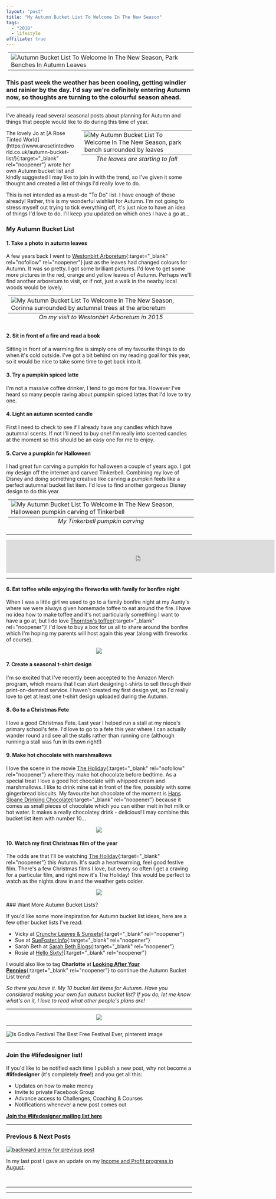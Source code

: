 ```yaml
---
layout: "post"
title: "My Autumn Bucket List To Welcome In The New Season"
tags:
  - "2018"
  - lifestyle
affiliate: true
---
```

<center>
<table class="image" style="margin: 5px 5px 5px 5px; float: none;">
<tr><td><img src="/i/2018/lifestyle/autumn-bucket-list-1.png" alt="Autumn Bucket List To Welcome In The New Season, Park Benches In Autumn Leaves"></td></tr>
</table>
</center>

### This past week the weather has been cooling, getting windier and rainier by the day. I'd say we're definitely entering Autumn now, so thoughts are turning to the colourful season ahead.

***

I've already read several seasonal posts about planning for Autumn and things that people would like to do during this time of year.
<center>
<table class="image" style="width: 300px; margin: 0px 0px 5px 15px; float: right;">
<caption align="bottom" style="text-align: center"><i>The leaves are starting to fall</i></caption>
<tr><td><img src="/i/2018/lifestyle/autumn-bucket-list-2.jpg" alt="My Autumn Bucket List To Welcome In The New Season, park bench surrounded by leaves"></td></tr>
</table>
</center>
The lovely Jo at [A Rose Tinted World](https://www.arosetintedworld.co.uk/autumn-bucket-list/){:target="_blank" rel="noopener"} wrote her own Autumn bucket list and kindly suggested I may like to join in with the trend, so I've given it some thought and created a list of things I'd really love to do. 

This is not intended as a must-do "To Do" list. I have enough of those already! Rather, this is my wonderful wishlist for Autumn. I'm not going to stress myself out trying to tick everything off, it's just nice to have an idea of things I'd love to do. I'll keep you updated on which ones I have a go at...


### My Autumn Bucket List

#### 1. Take a photo in autumn leaves
A few years back I went to [Westonbirt Arboretum](https://www.forestry.gov.uk/forestry/infd-8j9ce8){:target="_blank" rel="nofollow" rel="noopener"} just as the leaves had changed colours for Autumn. It was so pretty. I got some brilliant pictures. I'd love to get some more pictures in the red, orange and yellow leaves of Autumn. Perhaps we'll find another arboretum to visit, or if not, just a walk in the nearby local woods would be lovely.
<center>
<table class="image" style="margin: 5px 5px 5px 5px; float: none;">
<caption align="bottom" style="text-align: center"><i>On my visit to Westonbirt Arboretum in 2015</i></caption>
<tr><td><img src="/i/2018/lifestyle/autumn-bucket-list-3.jpg" alt="My Autumn Bucket List To Welcome In The New Season, Corinna surrounded by autumnal trees at the arboretum"></td></tr>
</table>
</center>


#### 2. Sit in front of a fire and read a book
Sitting in front of a warming fire is simply one of my favourite things to do when it's cold outside. I've got a bit behind on my reading goal for this year, so it would be nice to take some time to get back into it.

#### 3. Try a pumpkin spiced latte
I'm not a massive coffee drinker, I tend to go more for tea. However I've heard so many people raving about pumpkin spiced lattes that I'd love to try one.

#### 4. Light an autumn scented candle
First I need to check to see if I already have any candles which have autumnal scents. If not I'll need to buy one! I'm really into scented candles at the moment so this should be an easy one for me to enjoy.

#### 5. Carve a pumpkin for Halloween
I had great fun carving a pumpkin for halloween a couple of years ago. I got my design off the internet and carved Tinkerbell. Combining my love of Disney and doing something creative like carving a pumpkin feels like a perfect autumnal bucket list item. I'd love to find another gorgeous Disney design to do this year.
<center>
<table class="image" style="margin: 5px 5px 5px 5px; float: none;">
<caption align="bottom" style="text-align: center"><i>My Tinkerbell pumpkin carving</i></caption>
<tr><td><img src="/i/2018/lifestyle/autumn-bucket-list-4.jpg" alt="My Autumn Bucket List To Welcome In The New Season, Halloween pumpkin carving of Tinkerbell"></td></tr>
</table>
</center>

***

<!-- START ADVERTISER: DLP Christmas -->
<center>
<iframe src="https://impgb.tradedoubler.com/imp?type(iframe)g(22921938)a(3052184)" width="728" height="90" frameborder="0" border="0" marginwidth="0" marginheight="0" scrolling="no"></iframe>
</center>
<!-- END ADVERTISER: DLP Christmas -->

*** 

#### 6. Eat toffee while enjoying the fireworks with family for bonfire night
When I was a little girl we used to go to a family bonfire night at my Aunty's where we were always given homemade toffee to eat around the fire. I have no idea how to make toffee and it's not particularly something I want to have a go at, but I do love [Thornton's toffee](https://amzn.to/2OIsIUc){:target="_blank" rel="noopener"}! I'd love to buy a box for us all to share around the bonfire which I'm hoping my parents will host again this year (along with fireworks of course).
<center>
<a target="_blank"  href="https://www.amazon.co.uk/gp/product/B00P901CLC/ref=as_li_tl?ie=UTF8&camp=1634&creative=6738&creativeASIN=B00P901CLC&linkCode=as2&tag=ild0b-21&linkId=7240c7da4dc83c7b39aedeb72c920473"><img border="0" src="//ws-eu.amazon-adsystem.com/widgets/q?_encoding=UTF8&MarketPlace=GB&ASIN=B00P901CLC&ServiceVersion=20070822&ID=AsinImage&WS=1&Format=_SL250_&tag=ild0b-21" ></a><img src="//ir-uk.amazon-adsystem.com/e/ir?t=ild0b-21&l=am2&o=2&a=B00P901CLC" width="1" height="1" border="0" alt="" style="border:none !important; margin:0px !important;" />
</center>

#### 7. Create a seasonal t-shirt design
I'm so excited that I've recently been accepted to the Amazon Merch program, which means that I can start designing t-shirts to sell through their print-on-demand service. I haven't created my first design yet, so I'd really love to get at least one t-shirt design uploaded during the Autumn.

#### 8. Go to a Christmas Fete
I love a good Christmas Fete. Last year I helped run a stall at my niece's primary school's fete. I'd love to go to a fete this year where I can actually wander round and see all the stalls rather than running one (although running a stall was fun in its own right!)

#### 9. Make hot chocolate with marshmallows
I love the scene in the movie [The Holiday](https://www.imdb.com/title/tt0457939/){:target="_blank" rel="nofollow" rel="noopener"} where they make hot chocolate before bedtime. As a special treat I love a good hot chocolate with whipped cream and marshmallows. I like to drink mine sat in front of the fire, possibly with some gingerbread biscuits. My favourite hot chocolate of the moment is [Hans Sloane Drinking Chocolate](https://amzn.to/2zoeYst){:target="_blank" rel="noopener"} because it comes as small pieces of chocolate which you can either melt in hot milk or hot water. It makes a really chocolatey drink - delicious!  I may combine this bucket list item with number 10...
<center>
<a target="_blank"  href="https://www.amazon.co.uk/gp/product/B00MXY19XS/ref=as_li_tl?ie=UTF8&camp=1634&creative=6738&creativeASIN=B00MXY19XS&linkCode=as2&tag=ild0b-21&linkId=d89d6445f3a5eff9f5d945b5c1471ed6"><img border="0" src="//ws-eu.amazon-adsystem.com/widgets/q?_encoding=UTF8&MarketPlace=GB&ASIN=B00MXY19XS&ServiceVersion=20070822&ID=AsinImage&WS=1&Format=_SL250_&tag=ild0b-21" ></a><img src="//ir-uk.amazon-adsystem.com/e/ir?t=ild0b-21&l=am2&o=2&a=B00MXY19XS" width="1" height="1" border="0" alt="" style="border:none !important; margin:0px !important;" />
</center>

#### 10. Watch my first Christmas film of the year
The odds are that I'll be watching [The Holiday](https://amzn.to/2NyM0iu){:target="_blank" rel="noopener"} this Autumn. It's such a heartwarming, feel good festive film. There's a few Christmas films I love, but every so often I get a craving for a particular film, and right now it's The Holiday! This would be perfect to watch as the nights draw in and the weather gets colder.
<center>
<a target="_blank"  href="https://www.amazon.co.uk/gp/product/B00IK7H6R0/ref=as_li_tl?ie=UTF8&camp=1634&creative=6738&creativeASIN=B00IK7H6R0&linkCode=as2&tag=ild0b-21&linkId=f71760a000aaf3da21bd468d1b0f353d"><img border="0" src="//ws-eu.amazon-adsystem.com/widgets/q?_encoding=UTF8&MarketPlace=GB&ASIN=B00IK7H6R0&ServiceVersion=20070822&ID=AsinImage&WS=1&Format=_SL250_&tag=ild0b-21" ></a><img src="//ir-uk.amazon-adsystem.com/e/ir?t=ild0b-21&l=am2&o=2&a=B00IK7H6R0" width="1" height="1" border="0" alt="" style="border:none !important; margin:0px !important;" />
</center>

<br>
### Want More Autumn Bucket Lists?

If you'd like some more inspiration for Autumn bucket list ideas, here are a few other bucket lists I've read:

- Vicky at [Crunchy Leaves & Sunsets](https://www.crunchyleavesandsunsets.co.uk/autumn-bucket-list/){:target="_blank" rel="noopener"}
- Sue at [SueFoster.Info](https://suefoster.info/autumn-bucket-list){:target="_blank" rel="noopener"}
- Sarah Beth at [Sarah Beth Blogs](https://sarahbethblogs.co.uk/our-autumn-bucket-list/){:target="_blank" rel="noopener"}
- Rosie at [Hello Sixty!](http://www.hellosixty.com/my-autumn-bucket-list/){:target="_blank" rel="noopener"}

I would also like to tag **Charlotte** at [**Looking After Your Pennies**](https://lookingafteryourpennies.com/){:target="_blank" rel="noopener"} to continue the Autumn Bucket List trend!


*So there you have it. My 10 bucket list items for Autumn. Have you considered making your own fun autumn bucket list? If you do, let me know what's on it, I love to read what other people's plans are!*

***

<!-- START ADVERTISER: Travelzoo from awin.com -->
<center>
<a href="https://www.awin1.com/cread.php?s=1009233&v=5833&q=315801&r=452089">
    <img src="https://www.awin1.com/cshow.php?s=1009233&v=5833&q=315801&r=452089" border="0">
</a>
</center>

<!-- END ADVERTISER: Travelzoo from awin.com -->

***

![Is Godiva Festival The Best Free Festival Ever, pinterest image](/i/2018/lifestyle/autumn-bucket-list-pin.png)

***

### Join the #lifedesigner list!

If you'd like to be notified each time I publish a new post, why not become a <b>#lifedesigner</b> (it's completely <b>free</b>!) and you get all this:

- Updates on how to make money
- Invite to private Facebook Group
- Advance access to Challenges, Coaching & Courses
- Notifications whenever a new post comes out

[**Join the #lifedesigner mailing list here**](/signup/signup_page).

***

### Previous & Next Posts

<a href="/posts/august-2018-income-report.html" style="float: left"><img src='/i/backward.png' alt='backward arrow for previous post' /></a> &nbsp;
<!--
<a href="/posts/july-2018-income-report.html" style="float: right"><img src='/i/forward.png' alt='forward arrow for next post' /></a> -->
In my last post I gave an update on my [Income and Profit progress in August](/posts/august-2018-income-report.html).<br>
<!-- &nbsp;&nbsp;In my next post I plan to continue my series on how to start publishing your own books, covering how to work with a ghost writer. -->
<!-- [my July 2018 Income & Profit report](/posts/july-2018-income-report.html).-->
<br>

***

<!-- START ADVERTISER: Disneyland Paris -->
<center>
<script type="text/javascript" src="https://impgb.tradedoubler.com/imp?g(23203196)a(3052184)" charset="ISO-8859-1"></script>
</center>
<!-- END ADVERTISER: Disneyland Paris -->

***


